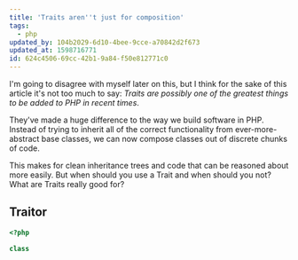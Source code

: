 ```yaml
---
title: 'Traits aren''t just for composition'
tags:
  - php
updated_by: 104b2029-6d10-4bee-9cce-a70842d2f673
updated_at: 1598716771
id: 624c4506-69cc-42b1-9a84-f50e812771c0
---
```

I'm going to disagree with myself later on this, but I think for the sake of this article it's not too much to say: _Traits are possibly one of the greatest things to be added to PHP in recent times_.

They've made a huge difference to the way we build software in PHP. Instead of trying to inherit all of the correct functionality from ever-more-abstract base classes, we can now compose classes out of discrete chunks of code.

This makes for clean inheritance trees and code that can be reasoned about more easily. But when should you use a Trait and when should you not? What are Traits really good for?

## Traitor

```php
<?php

class 
```